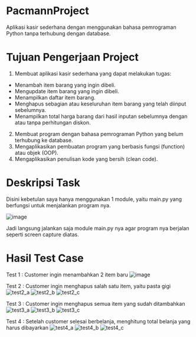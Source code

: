 # PacmannProject
Aplikasi kasir sederhana dengan menggunakan bahasa pemrograman Python tanpa terhubung dengan database.
# Tujuan Pengerjaan Project
  1. Membuat aplikasi kasir sederhana yang dapat melakukan tugas:
   - Menambah item barang yang ingin dibeli.
   - Mengupdate item barang yang ingin dibeli.
   - Menampilkan daftar item barang.
   - Menghapus sebagian atau keseluruhan item barang yang telah diinput sebelumnya.
   - Menampilkan total harga barang dari hasil inputan sebelumnya dengan atau tanpa perhitungan diskon.
  2. Membuat program dengan bahasa pemrograman Python yang belum terhubung ke database.
  3. Mengaplikasikan pembuatan program yang berbasis fungsi (function) atau objek (OOP).
  4. Mengaplikasikan penulisan kode yang bersih (clean code).
# Deskripsi Task
Disini kebetulan saya hanya menggunakan 1 module, yaitu main.py yang berfungsi untuk menjalankan program nya.

![image](https://user-images.githubusercontent.com/122892945/215348496-fcf00edb-a0d3-42ce-923d-204f0e7b09e4.png)

Jadi langsung jalankan saja module main.py nya agar program nya berjalan seperti screen capture diatas.
# Hasil Test Case
Test 1 :
Customer ingin menambahkan 2 item baru
![image](https://user-images.githubusercontent.com/122892945/215351842-d797002f-6131-458c-bc2e-fa1fb8fab04e.png)

Test 2 :
Customer ingin menghapus salah satu item, yaitu pasta gigi
![test2_a](https://user-images.githubusercontent.com/122892945/215352561-99873d8e-fb93-4bf2-b4ac-2cd3cc04a7f8.png)
![test2_b](https://user-images.githubusercontent.com/122892945/215352581-7dc4a927-7155-4ce8-8b56-9a4350929439.png)
![test2_c](https://user-images.githubusercontent.com/122892945/215352584-61a6f4b3-20b3-495d-b727-67ec5e9d7b78.png)

Test 3 :
Customer ingin menghapus semua item yang sudah ditambahkan
![test3_a](https://user-images.githubusercontent.com/122892945/215353046-f1842e57-c44a-442b-be4f-920e39464202.png)
![test3_b](https://user-images.githubusercontent.com/122892945/215353051-8804ae4e-dfe8-4edf-a286-66b9904ea19e.png)
![test3_c](https://user-images.githubusercontent.com/122892945/215353055-c452e68c-f7cc-45a7-8f9c-804ffc2d6ac7.png)

Test 4 :
Setelah customer selesai berbelanja, menghitung total belanja yang harus dibayarkan
![test4_a](https://user-images.githubusercontent.com/122892945/215353796-9ff1841b-d6fc-4f9a-ab0b-a163899c9caa.png)
![test4_b](https://user-images.githubusercontent.com/122892945/215353800-4a0a0912-d9e2-48b5-a08c-f52be887b6ea.png)
![test4_c](https://user-images.githubusercontent.com/122892945/215354133-7ecd5f8b-5ab7-4e92-82d0-942d095a46d7.png)




